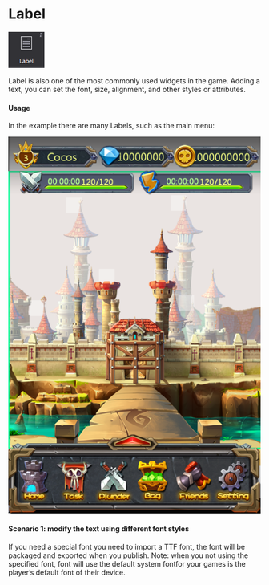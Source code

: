 # Label

![image](res/image092.png)

Label is also one of the most commonly used widgets in the game. Adding a text, you can set the font, size, alignment, and other styles or attributes.
 
 
#### Usage
In the example there are many Labels, such as the main menu:

![image](res/image093.png)

 
#### Scenario 1: modify the text using different font styles
If you need a special font you need to import a TTF font, the font will be packaged and exported when you publish.
Note: when you not using the specified font, font will use the default system fontfor your games is the player’s default font of their device.